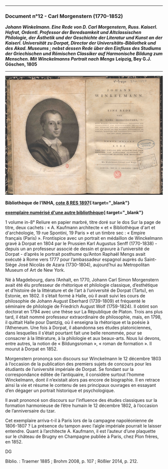 ***
### **Document n°12 - Carl Morgenstern (1770-1852)**
**_Johann Winkelmann. Eine Rede von D. Carl Morgenstern, Russ. Kaiserl. Hofrat, Ordentl. Professor der Beredsamkeit und Altclassischen Philologie, der Ästhetik und der Geschichte der Literatur und Kunst an der Kaiserl. Universität zu Dorpat, Director der Universitäts-Bibliothek und des Akad. Museums ; nebst dessen Rede über den Einfluss des Studiums der Griechischen und Römischen Classiker auf Harmonische Bildung zum Menschen. Mit Winckelmanns Portrait nach Mengs_**
**Leipzig, Bey G.J. Göschen, 1805**

-------------------------
![Branching](./img/doc12/doc12_1.jpg)

**Bibliothèque de l’INHA, [cote 8 RES 1897](http://bibliotheque.inha.fr/iguana/www.main.cls?surl=search#RecordId=1.230497){:target="_blank"}**

**[exemplaire numérisé d'une autre bibliothèque](http://www.mdz-nbn-resolving.de/urn/resolver.pl?urn=urn:nbn:de:bvb:12-bsb10050212-0){:target="_blank"}**

1 volume in-8°
Reliure en papier marbré, titre doré sur le dos
Sur la page de titre, deux cachets : « A. Kaufmann architecte «  et « Bibliothèque d'art et d'archéologie, 19 rue Spontini, 19 Paris » et un timbre sec : « Empire français (Paris) ».
Frontispice avec un portrait en médaillon de Winckelmann gravé à Dorpat en 1804 par le Prussien Karl Augustus Senff (1770-1838) - depuis un an professeur associé de dessin et gravure à l’université de Dorpat - d’après le portrait posthume qu’Anton Raphaël Mengs avait exécuté à Rome vers 1777 pour l’ambassadeur espagnol auprès du Saint-Siège José Nicolás de Azara (1730-1804), aujourd’hui au Metropolitan Museum of Art de New York.

Né à Magdebourg, dans l’Anhalt, en 1770, Johann Carl Simon Morgenstern avait été élu professeur de rhétorique et philologie classique, d’esthétique et d’histoire de la littérature et de l’art à l’université de Dorpat (Tartu), en Estonie, en 1802. Il s’était formé à Halle, où il avait suivi les cours de philosophie de Johann August Eberhard (1739-1809) et fréquenté le séminaire de philologie de Friedrich August Wolf (1759-1824). Il obtint son doctorat en 1794 avec une thèse sur La République de Platon. Trois ans plus tard, il était nommé professeur extraordinaire de philosophie, mais, en 1798, il quittait Halle pour Dantzig, où il enseigna la rhétorique et la poésie à l’Atheneum. Une fois à Dorpat, il abandonna ses études platoniciennes, dans lesquelles il s’était pourtant fait une belle renommée, pour se consacrer à la littérature, à la philologie et aux beaux-arts. Nous lui devons, entre autres, la notion de « Bildungsroman », « roman de formation ». Il mourut à Dorpat en 1852.

Morgenstern prononça son discours sur Winckelmann le 12 décembre 1803 à l’occasion de la publication des premiers sujets de concours pour les étudiants de l’université impériale de Dorpat. Se fondant sur la correspondance éditée de l’antiquaire, il considère surtout l’homme Winckelmann, dont il n’existait alors pas encore de biographie. Il en retrace ainsi la vie et résume le contenu de ses principaux ouvrages en essayant d’en dégager un portrait historique et psychologique.

Il avait prononcé son discours sur l’influence des études classiques sur la formation  harmonieuse de l’être humain le 12 décembre 1802, à l’occasion de l’anniversaire du tzar.

Cet exemplaire arriva-t-il à Paris lors de la campagne napoléonienne de 1806-1807 ? La présence du tampon avec l’aigle impériale pourrait le laisser entendre. Quant à l’architecte A. Kaufmann, il est l’auteur d’une plaquette sur le château de Brugny en Champagne publiée à Paris, chez Plon frères, en 1852.

DG

Biblio. : Traemer 1885 ; Brohm 2008, p. 107 ; Rößler 2014, p. 212.
